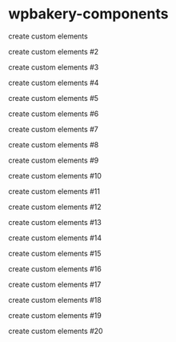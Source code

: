 # wpbakery-components

create custom elements

create custom elements #2

create custom elements #3

create custom elements #4

create custom elements #5

create custom elements #6

create custom elements #7

create custom elements #8

create custom elements #9

create custom elements #10

create custom elements #11

create custom elements #12

create custom elements #13

create custom elements #14

create custom elements #15

create custom elements #16

create custom elements #17

create custom elements #18

create custom elements #19

create custom elements #20